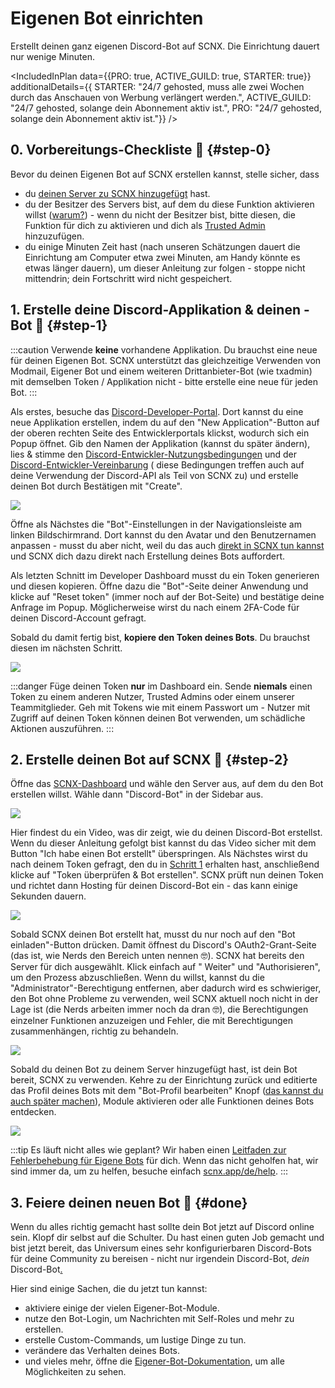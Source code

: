 # Eigenen Bot einrichten

Erstellt deinen ganz eigenen Discord-Bot auf SCNX. Die Einrichtung dauert nur wenige Minuten.

<IncludedInPlan data={{PRO: true, ACTIVE_GUILD: true, STARTER: true}} additionalDetails={{
STARTER: "24/7 gehosted, muss alle zwei Wochen durch das Anschauen von Werbung verlängert werden.",
ACTIVE_GUILD: "24/7 gehosted, solange dein Abonnement aktiv ist.",
PRO: "24/7 gehosted, solange dein Abonnement aktiv ist."}} />

## 0. Vorbereitungs-Checkliste 🛫 {#step-0}

Bevor du deinen Eigenen Bot auf SCNX erstellen kannst, stelle sicher, dass

* du [deinen Server zu SCNX hinzugefügt](./setup) hast.
* du der Besitzer des Servers bist, auf dem du diese Funktion aktivieren
  willst ([warum?](./scnx/guilds/trusted-admins#troubleshooting)) - wenn du nicht der Besitzer bist, bitte diesen, die
  Funktion für dich zu aktivieren und dich als [Trusted Admin](./scnx/guilds/trusted-admins) hinzuzufügen.
* du einige Minuten Zeit hast (nach unseren Schätzungen dauert die Einrichtung am Computer etwa zwei Minuten, am Handy
  könnte
  es etwas länger dauern), um dieser Anleitung zur folgen - stoppe nicht mittendrin; dein Fortschritt wird nicht
  gespeichert.

## 1. Erstelle deine Discord-Applikation & deinen -Bot 🤖 {#step-1}

:::caution
Verwende **keine** vorhandene Applikation. Du brauchst eine neue für deinen Eigenen Bot. SCNX unterstützt das
gleichzeitige
Verwenden von Modmail, Eigener Bot und einem weiteren Drittanbieter-Bot (wie txadmin) mit demselben Token / Applikation
nicht - bitte
erstelle eine neue für jeden Bot.
:::

Als erstes, besuche das [Discord-Developer-Portal](https://discord.com/developers/applications). Dort kannst du eine
neue
Applikation erstellen, indem du auf den "New Application"-Button auf der oberen rechten Seite des Entwicklerportals
klickst, wodurch sich ein Popup öffnet.
Gib den Namen der Applikation (kannst du später ändern), lies & stimme
den [Discord-Entwickler-Nutzungsbedingungen](https://discord.com/developers/docs/policies-and-agreements/terms-of-service)
und
der [Discord-Entwickler-Vereinbarung](https://discord.com/developers/docs/policies-and-agreements/developer-policy) (
diese
Bedingungen treffen auch auf deine Verwendung der Discord-API als Teil von SCNX zu) und erstelle deinen Bot durch
Bestätigen mit "Create".

![](@site/docs/assets/setup/custom-bot-1.png)

Öffne als Nächstes die "Bot"-Einstellungen in der Navigationsleiste am linken Bildschirmrand.
Dort kannst du den Avatar und den Benutzernamen anpassen - musst du aber nicht,
weil du das auch [direkt in SCNX tun kannst](./scnx/guilds/bots#change-profile) und SCNX dich dazu direkt nach
Erstellung deines Bots auffordert.

Als letzten Schnitt im Developer Dashboard musst du ein Token generieren und diesen kopieren.
Öffne dazu die "Bot"-Seite deiner Anwendung und klicke auf "Reset token" (immer noch auf der Bot-Seite) und bestätige
deine Anfrage im Popup.
Möglicherweise wirst
du nach einem 2FA-Code für deinen Discord-Account gefragt.

Sobald du damit fertig bist, **kopiere den Token deines Bots**. Du brauchst diesen im nächsten Schritt.

![](@site/docs/assets/setup/custom-bot-3.png)

:::danger
Füge deinen Token **nur** im Dashboard ein. Sende **niemals** einen Token zu einem anderen Nutzer, Trusted Admins oder
einem unserer
Teammitglieder. Geh mit Tokens wie mit einem Passwort um - Nutzer mit Zugriff auf deinen Token können deinen Bot
verwenden, um
schädliche Aktionen auszuführen.
:::

## 2. Erstelle deinen Bot auf SCNX 🚀 {#step-2}

Öffne das [SCNX-Dashboard](https://scnx.app/de/user/guilds/) und wähle den Server aus, auf dem du den Bot erstellen
willst.
Wähle dann "Discord-Bot" in der Sidebar aus.

![](@site/docs/assets/setup/custom-bot-4.png)

Hier findest du ein Video, was dir zeigt, wie du deinen Discord-Bot erstellst. Wenn du dieser Anleitung gefolgt bist
kannst du
das Video sicher mit dem Button "Ich habe einen Bot erstellt" überspringen. Als Nächstes wirst du nach deinem Token
gefragt, den
du in [Schritt 1](#step-1) erhalten hast, anschließend klicke auf "Token überprüfen & Bot erstellen".
SCNX prüft nun deinen Token und richtet dann Hosting für deinen Discord-Bot ein - das kann einige Sekunden dauern.

![](@site/docs/assets/setup/custom-bot-5.png)

Sobald SCNX deinen Bot erstellt hat, musst du nur noch auf den "Bot einladen"-Button drücken. Damit öffnest du Discord's
OAuth2-Grant-Seite
(das ist, wie Nerds den Bereich unten nennen 🤓). SCNX hat bereits den Server für dich ausgewählt. Klick einfach auf "
Weiter" und
"Authorisieren", um den Prozess abzuschließen. Wenn du willst, kannst du die "Administrator"-Berechtigung entfernen,
aber
dadurch wird
es
schwieriger, den Bot ohne Probleme zu verwenden, weil SCNX aktuell noch nicht in der Lage ist (die Nerds arbeiten immer
noch da dran 🤓), die
Berechtigungen einzelner Funktionen anzuzeigen und Fehler, die mit Berechtigungen zusammenhängen, richtig zu behandeln.

![](@site/docs/assets/setup/custom-bot-6.png)

Sobald du deinen Bot zu deinem Server hinzugefügt hast, ist dein Bot bereit, SCNX zu verwenden. Kehre zu der Einrichtung
zurück und editierte das Profil
deines Bots mit dem "Bot-Profil bearbeiten"
Knopf ([das kannst du auch später machen](./scnx/guilds/bots#change-profile)), Module aktivieren oder alle Funktionen
deines Bots entdecken.

![](@site/docs/assets/setup/custom-bot-7.png)

:::tip Es läuft nicht alles wie geplant?
Wir haben einen [Leitfaden zur Fehlerbehebung für Eigene Bots](./custom-bot/troubleshooting) für dich. Wenn das nicht
geholfen hat,
wir sind immer da, um zu helfen, besuche
einfach [scnx.app/de/help](https://scnx.app/de/help).
:::

## 3. Feiere deinen neuen Bot 🎉 {#done}

Wenn du alles richtig gemacht hast sollte dein Bot jetzt auf Discord online sein. Klopf dir selbst auf die Schulter. Du
hast einen guten Job gemacht und
bist jetzt bereit, das Universum eines sehr konfigurierbaren Discord-Bots für deine Community zu bereisen - nicht nur
irgendein Discord-Bot,
*dein* Discord-Bot[.](https://cdn.scderox.de/IUopj39jjiOPASDioh/7xpodw.jpg)

Hier sind einige Sachen, die du jetzt tun kannst:

* aktiviere einige der vielen Eigener-Bot-Module.
* nutze den Bot-Login, um Nachrichten mit Self-Roles und mehr zu erstellen.
* erstelle Custom-Commands, um lustige Dinge zu tun.
* verändere das Verhalten deines Bots.
* und vieles mehr, öffne die [Eigener-Bot-Dokumentation](./custom-bot/intro), um alle Möglichkeiten zu sehen.